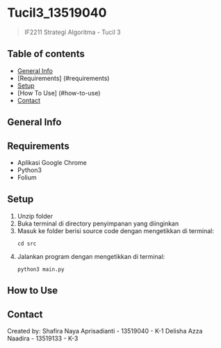 # Tucil3_13519040
> IF2211 Strategi Algoritma - Tucil 3


## Table of contents
  - [General Info](#general-info)
  - [Requirements] (#requirements)
  - [Setup](#setup)
  - [How To Use] (#how-to-use)
  - [Contact](#contact)

## General Info

## Requirements
- Aplikasi Google Chrome
- Python3
- Folium
## Setup
1. Unzip folder
2. Buka terminal di directory penyimpanan yang diinginkan
3. Masuk ke folder berisi source code dengan mengetikkan di terminal:
   ```
   cd src
   ```
4. Jalankan program dengan mengetikkan di terminal:
   ```
   python3 main.py
   ```
## How to Use

## Contact
Created by: 
Shafira Naya Aprisadianti - 13519040 - K-1
Delisha Azza Naadira - 13519133 - K-3